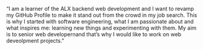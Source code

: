 “I am a learner of the ALX backend web development and I want to revamp my GitHub Profile to make it stand out from the crowd in my job search. This is why I started with software engineering, what I am passionate about and what inspires me: learning new things and experimenting with them. My aim is to senior web developernand that’s why I would like to work on web deveolpment projects."
